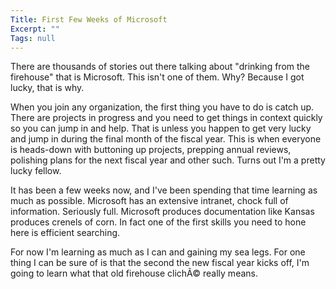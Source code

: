 ```yaml
---
Title: First Few Weeks of Microsoft
Excerpt: ""
Tags: null
---
```

<p>There are thousands of stories out there talking about "drinking from the firehouse" that is Microsoft. This isn't one of them. Why? Because I got lucky, that is why.</p> <p>When you join any organization, the first thing you have to do is catch up. There are projects in progress and you need to get things in context quickly so you can jump in and help. That is unless you happen to get very lucky and jump in during the final month of the fiscal year. This is when everyone is heads-down with buttoning up projects, prepping annual reviews, polishing plans for the next fiscal year and other such. Turns out I'm a pretty lucky fellow. </p> <p>It has been a few weeks now, and I've been spending that time learning as much as possible. Microsoft has an extensive intranet, chock full of information. Seriously full. Microsoft produces documentation like Kansas produces crenels of corn. In fact one of the first skills you need to hone here is efficient searching. </p> <p>For now I'm learning as much as I can and gaining my sea legs. For one thing I can be sure of is that the second the new fiscal year kicks off, I'm going to learn what that old firehouse clichÃ© really means.</p>